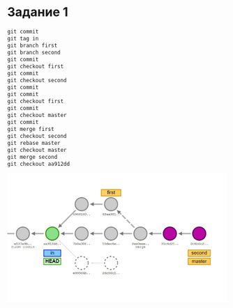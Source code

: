 # **Задание 1**

```
git commit
git tag in
git branch first
git branch second
git commit
git checkout first
git commit
git checkout second
git commit
git commit
git checkout first
git commit
git checkout master
git commit
git merge first
git checkout second
git rebase master
git checkout master
git merge second
git checkout aa912dd

```
![1](https://github.com/27Marina27/Konf_ypr/blob/main/конф.управление/photo_2024-11-10_16-33-34.jpg)
